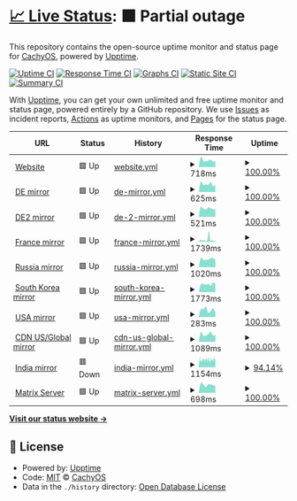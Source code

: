# [📈 Live Status](https://status.cachyos.org): <!--live status--> **🟧 Partial outage**

This repository contains the open-source uptime monitor and status page for [CachyOS](https://cachyos.org), powered by [Upptime](https://github.com/upptime/upptime).

[![Uptime CI](https://github.com/CachyOS/statuspage/workflows/Uptime%20CI/badge.svg)](https://github.com/CachyOS/statuspage/actions?query=workflow%3A%22Uptime+CI%22)
[![Response Time CI](https://github.com/CachyOS/statuspage/workflows/Response%20Time%20CI/badge.svg)](https://github.com/CachyOS/statuspage/actions?query=workflow%3A%22Response+Time+CI%22)
[![Graphs CI](https://github.com/CachyOS/statuspage/workflows/Graphs%20CI/badge.svg)](https://github.com/CachyOS/statuspage/actions?query=workflow%3A%22Graphs+CI%22)
[![Static Site CI](https://github.com/CachyOS/statuspage/workflows/Static%20Site%20CI/badge.svg)](https://github.com/CachyOS/statuspage/actions?query=workflow%3A%22Static+Site+CI%22)
[![Summary CI](https://github.com/CachyOS/statuspage/workflows/Summary%20CI/badge.svg)](https://github.com/CachyOS/statuspage/actions?query=workflow%3A%22Summary+CI%22)

With [Upptime](https://upptime.js.org), you can get your own unlimited and free uptime monitor and status page, powered entirely by a GitHub repository. We use [Issues](https://github.com/CachyOS/statuspage/issues) as incident reports, [Actions](https://github.com/CachyOS/statuspage/actions) as uptime monitors, and [Pages](https://status.cachyos.org) for the status page.

<!--start: status pages-->
<!-- This summary is generated by Upptime (https://github.com/upptime/upptime) -->
<!-- Do not edit this manually, your changes will be overwritten -->
<!-- prettier-ignore -->
| URL | Status | History | Response Time | Uptime |
| --- | ------ | ------- | ------------- | ------ |
| <img alt="" src="https://icons.duckduckgo.com/ip3/cachyos.org.ico" height="13"> [Website](https://cachyos.org/) | 🟩 Up | [website.yml](https://github.com/CachyOS/statuspage/commits/HEAD/history/website.yml) | <details><summary><img alt="Response time graph" src="./graphs/website/response-time-week.png" height="20"> 718ms</summary><br><a href="https://status.cachyos.org/history/website"><img alt="Response time 679" src="https://img.shields.io/endpoint?url=https%3A%2F%2Fraw.githubusercontent.com%2FCachyOS%2Fstatuspage%2FHEAD%2Fapi%2Fwebsite%2Fresponse-time.json"></a><br><a href="https://status.cachyos.org/history/website"><img alt="24-hour response time 656" src="https://img.shields.io/endpoint?url=https%3A%2F%2Fraw.githubusercontent.com%2FCachyOS%2Fstatuspage%2FHEAD%2Fapi%2Fwebsite%2Fresponse-time-day.json"></a><br><a href="https://status.cachyos.org/history/website"><img alt="7-day response time 718" src="https://img.shields.io/endpoint?url=https%3A%2F%2Fraw.githubusercontent.com%2FCachyOS%2Fstatuspage%2FHEAD%2Fapi%2Fwebsite%2Fresponse-time-week.json"></a><br><a href="https://status.cachyos.org/history/website"><img alt="30-day response time 698" src="https://img.shields.io/endpoint?url=https%3A%2F%2Fraw.githubusercontent.com%2FCachyOS%2Fstatuspage%2FHEAD%2Fapi%2Fwebsite%2Fresponse-time-month.json"></a><br><a href="https://status.cachyos.org/history/website"><img alt="1-year response time 673" src="https://img.shields.io/endpoint?url=https%3A%2F%2Fraw.githubusercontent.com%2FCachyOS%2Fstatuspage%2FHEAD%2Fapi%2Fwebsite%2Fresponse-time-year.json"></a></details> | <details><summary><a href="https://status.cachyos.org/history/website">100.00%</a></summary><a href="https://status.cachyos.org/history/website"><img alt="All-time uptime 100.00%" src="https://img.shields.io/endpoint?url=https%3A%2F%2Fraw.githubusercontent.com%2FCachyOS%2Fstatuspage%2FHEAD%2Fapi%2Fwebsite%2Fuptime.json"></a><br><a href="https://status.cachyos.org/history/website"><img alt="24-hour uptime 100.00%" src="https://img.shields.io/endpoint?url=https%3A%2F%2Fraw.githubusercontent.com%2FCachyOS%2Fstatuspage%2FHEAD%2Fapi%2Fwebsite%2Fuptime-day.json"></a><br><a href="https://status.cachyos.org/history/website"><img alt="7-day uptime 100.00%" src="https://img.shields.io/endpoint?url=https%3A%2F%2Fraw.githubusercontent.com%2FCachyOS%2Fstatuspage%2FHEAD%2Fapi%2Fwebsite%2Fuptime-week.json"></a><br><a href="https://status.cachyos.org/history/website"><img alt="30-day uptime 100.00%" src="https://img.shields.io/endpoint?url=https%3A%2F%2Fraw.githubusercontent.com%2FCachyOS%2Fstatuspage%2FHEAD%2Fapi%2Fwebsite%2Fuptime-month.json"></a><br><a href="https://status.cachyos.org/history/website"><img alt="1-year uptime 100.00%" src="https://img.shields.io/endpoint?url=https%3A%2F%2Fraw.githubusercontent.com%2FCachyOS%2Fstatuspage%2FHEAD%2Fapi%2Fwebsite%2Fuptime-year.json"></a></details>
| <img alt="" src="https://icons.duckduckgo.com/ip3/mirror.cachyos.org.ico" height="13"> [DE mirror](https://mirror.cachyos.org/) | 🟩 Up | [de-mirror.yml](https://github.com/CachyOS/statuspage/commits/HEAD/history/de-mirror.yml) | <details><summary><img alt="Response time graph" src="./graphs/de-mirror/response-time-week.png" height="20"> 625ms</summary><br><a href="https://status.cachyos.org/history/de-mirror"><img alt="Response time 570" src="https://img.shields.io/endpoint?url=https%3A%2F%2Fraw.githubusercontent.com%2FCachyOS%2Fstatuspage%2FHEAD%2Fapi%2Fde-mirror%2Fresponse-time.json"></a><br><a href="https://status.cachyos.org/history/de-mirror"><img alt="24-hour response time 561" src="https://img.shields.io/endpoint?url=https%3A%2F%2Fraw.githubusercontent.com%2FCachyOS%2Fstatuspage%2FHEAD%2Fapi%2Fde-mirror%2Fresponse-time-day.json"></a><br><a href="https://status.cachyos.org/history/de-mirror"><img alt="7-day response time 625" src="https://img.shields.io/endpoint?url=https%3A%2F%2Fraw.githubusercontent.com%2FCachyOS%2Fstatuspage%2FHEAD%2Fapi%2Fde-mirror%2Fresponse-time-week.json"></a><br><a href="https://status.cachyos.org/history/de-mirror"><img alt="30-day response time 668" src="https://img.shields.io/endpoint?url=https%3A%2F%2Fraw.githubusercontent.com%2FCachyOS%2Fstatuspage%2FHEAD%2Fapi%2Fde-mirror%2Fresponse-time-month.json"></a><br><a href="https://status.cachyos.org/history/de-mirror"><img alt="1-year response time 570" src="https://img.shields.io/endpoint?url=https%3A%2F%2Fraw.githubusercontent.com%2FCachyOS%2Fstatuspage%2FHEAD%2Fapi%2Fde-mirror%2Fresponse-time-year.json"></a></details> | <details><summary><a href="https://status.cachyos.org/history/de-mirror">100.00%</a></summary><a href="https://status.cachyos.org/history/de-mirror"><img alt="All-time uptime 100.00%" src="https://img.shields.io/endpoint?url=https%3A%2F%2Fraw.githubusercontent.com%2FCachyOS%2Fstatuspage%2FHEAD%2Fapi%2Fde-mirror%2Fuptime.json"></a><br><a href="https://status.cachyos.org/history/de-mirror"><img alt="24-hour uptime 100.00%" src="https://img.shields.io/endpoint?url=https%3A%2F%2Fraw.githubusercontent.com%2FCachyOS%2Fstatuspage%2FHEAD%2Fapi%2Fde-mirror%2Fuptime-day.json"></a><br><a href="https://status.cachyos.org/history/de-mirror"><img alt="7-day uptime 100.00%" src="https://img.shields.io/endpoint?url=https%3A%2F%2Fraw.githubusercontent.com%2FCachyOS%2Fstatuspage%2FHEAD%2Fapi%2Fde-mirror%2Fuptime-week.json"></a><br><a href="https://status.cachyos.org/history/de-mirror"><img alt="30-day uptime 100.00%" src="https://img.shields.io/endpoint?url=https%3A%2F%2Fraw.githubusercontent.com%2FCachyOS%2Fstatuspage%2FHEAD%2Fapi%2Fde-mirror%2Fuptime-month.json"></a><br><a href="https://status.cachyos.org/history/de-mirror"><img alt="1-year uptime 99.99%" src="https://img.shields.io/endpoint?url=https%3A%2F%2Fraw.githubusercontent.com%2FCachyOS%2Fstatuspage%2FHEAD%2Fapi%2Fde-mirror%2Fuptime-year.json"></a></details>
| <img alt="" src="https://icons.duckduckgo.com/ip3/aur.cachyos.org.ico" height="13"> [DE2 mirror](https://aur.cachyos.org/) | 🟩 Up | [de-2-mirror.yml](https://github.com/CachyOS/statuspage/commits/HEAD/history/de-2-mirror.yml) | <details><summary><img alt="Response time graph" src="./graphs/de-2-mirror/response-time-week.png" height="20"> 521ms</summary><br><a href="https://status.cachyos.org/history/de-2-mirror"><img alt="Response time 565" src="https://img.shields.io/endpoint?url=https%3A%2F%2Fraw.githubusercontent.com%2FCachyOS%2Fstatuspage%2FHEAD%2Fapi%2Fde-2-mirror%2Fresponse-time.json"></a><br><a href="https://status.cachyos.org/history/de-2-mirror"><img alt="24-hour response time 468" src="https://img.shields.io/endpoint?url=https%3A%2F%2Fraw.githubusercontent.com%2FCachyOS%2Fstatuspage%2FHEAD%2Fapi%2Fde-2-mirror%2Fresponse-time-day.json"></a><br><a href="https://status.cachyos.org/history/de-2-mirror"><img alt="7-day response time 521" src="https://img.shields.io/endpoint?url=https%3A%2F%2Fraw.githubusercontent.com%2FCachyOS%2Fstatuspage%2FHEAD%2Fapi%2Fde-2-mirror%2Fresponse-time-week.json"></a><br><a href="https://status.cachyos.org/history/de-2-mirror"><img alt="30-day response time 512" src="https://img.shields.io/endpoint?url=https%3A%2F%2Fraw.githubusercontent.com%2FCachyOS%2Fstatuspage%2FHEAD%2Fapi%2Fde-2-mirror%2Fresponse-time-month.json"></a><br><a href="https://status.cachyos.org/history/de-2-mirror"><img alt="1-year response time 570" src="https://img.shields.io/endpoint?url=https%3A%2F%2Fraw.githubusercontent.com%2FCachyOS%2Fstatuspage%2FHEAD%2Fapi%2Fde-2-mirror%2Fresponse-time-year.json"></a></details> | <details><summary><a href="https://status.cachyos.org/history/de-2-mirror">100.00%</a></summary><a href="https://status.cachyos.org/history/de-2-mirror"><img alt="All-time uptime 100.00%" src="https://img.shields.io/endpoint?url=https%3A%2F%2Fraw.githubusercontent.com%2FCachyOS%2Fstatuspage%2FHEAD%2Fapi%2Fde-2-mirror%2Fuptime.json"></a><br><a href="https://status.cachyos.org/history/de-2-mirror"><img alt="24-hour uptime 100.00%" src="https://img.shields.io/endpoint?url=https%3A%2F%2Fraw.githubusercontent.com%2FCachyOS%2Fstatuspage%2FHEAD%2Fapi%2Fde-2-mirror%2Fuptime-day.json"></a><br><a href="https://status.cachyos.org/history/de-2-mirror"><img alt="7-day uptime 100.00%" src="https://img.shields.io/endpoint?url=https%3A%2F%2Fraw.githubusercontent.com%2FCachyOS%2Fstatuspage%2FHEAD%2Fapi%2Fde-2-mirror%2Fuptime-week.json"></a><br><a href="https://status.cachyos.org/history/de-2-mirror"><img alt="30-day uptime 100.00%" src="https://img.shields.io/endpoint?url=https%3A%2F%2Fraw.githubusercontent.com%2FCachyOS%2Fstatuspage%2FHEAD%2Fapi%2Fde-2-mirror%2Fuptime-month.json"></a><br><a href="https://status.cachyos.org/history/de-2-mirror"><img alt="1-year uptime 100.00%" src="https://img.shields.io/endpoint?url=https%3A%2F%2Fraw.githubusercontent.com%2FCachyOS%2Fstatuspage%2FHEAD%2Fapi%2Fde-2-mirror%2Fuptime-year.json"></a></details>
| <img alt="" src="https://icons.duckduckgo.com/ip3/mirror.lesviallon.fr.ico" height="13"> [France mirror](https://mirror.lesviallon.fr/cachy/) | 🟩 Up | [france-mirror.yml](https://github.com/CachyOS/statuspage/commits/HEAD/history/france-mirror.yml) | <details><summary><img alt="Response time graph" src="./graphs/france-mirror/response-time-week.png" height="20"> 1739ms</summary><br><a href="https://status.cachyos.org/history/france-mirror"><img alt="Response time 1427" src="https://img.shields.io/endpoint?url=https%3A%2F%2Fraw.githubusercontent.com%2FCachyOS%2Fstatuspage%2FHEAD%2Fapi%2Ffrance-mirror%2Fresponse-time.json"></a><br><a href="https://status.cachyos.org/history/france-mirror"><img alt="24-hour response time 633" src="https://img.shields.io/endpoint?url=https%3A%2F%2Fraw.githubusercontent.com%2FCachyOS%2Fstatuspage%2FHEAD%2Fapi%2Ffrance-mirror%2Fresponse-time-day.json"></a><br><a href="https://status.cachyos.org/history/france-mirror"><img alt="7-day response time 1739" src="https://img.shields.io/endpoint?url=https%3A%2F%2Fraw.githubusercontent.com%2FCachyOS%2Fstatuspage%2FHEAD%2Fapi%2Ffrance-mirror%2Fresponse-time-week.json"></a><br><a href="https://status.cachyos.org/history/france-mirror"><img alt="30-day response time 1270" src="https://img.shields.io/endpoint?url=https%3A%2F%2Fraw.githubusercontent.com%2FCachyOS%2Fstatuspage%2FHEAD%2Fapi%2Ffrance-mirror%2Fresponse-time-month.json"></a><br><a href="https://status.cachyos.org/history/france-mirror"><img alt="1-year response time 1427" src="https://img.shields.io/endpoint?url=https%3A%2F%2Fraw.githubusercontent.com%2FCachyOS%2Fstatuspage%2FHEAD%2Fapi%2Ffrance-mirror%2Fresponse-time-year.json"></a></details> | <details><summary><a href="https://status.cachyos.org/history/france-mirror">100.00%</a></summary><a href="https://status.cachyos.org/history/france-mirror"><img alt="All-time uptime 95.60%" src="https://img.shields.io/endpoint?url=https%3A%2F%2Fraw.githubusercontent.com%2FCachyOS%2Fstatuspage%2FHEAD%2Fapi%2Ffrance-mirror%2Fuptime.json"></a><br><a href="https://status.cachyos.org/history/france-mirror"><img alt="24-hour uptime 100.00%" src="https://img.shields.io/endpoint?url=https%3A%2F%2Fraw.githubusercontent.com%2FCachyOS%2Fstatuspage%2FHEAD%2Fapi%2Ffrance-mirror%2Fuptime-day.json"></a><br><a href="https://status.cachyos.org/history/france-mirror"><img alt="7-day uptime 100.00%" src="https://img.shields.io/endpoint?url=https%3A%2F%2Fraw.githubusercontent.com%2FCachyOS%2Fstatuspage%2FHEAD%2Fapi%2Ffrance-mirror%2Fuptime-week.json"></a><br><a href="https://status.cachyos.org/history/france-mirror"><img alt="30-day uptime 99.90%" src="https://img.shields.io/endpoint?url=https%3A%2F%2Fraw.githubusercontent.com%2FCachyOS%2Fstatuspage%2FHEAD%2Fapi%2Ffrance-mirror%2Fuptime-month.json"></a><br><a href="https://status.cachyos.org/history/france-mirror"><img alt="1-year uptime 95.60%" src="https://img.shields.io/endpoint?url=https%3A%2F%2Fraw.githubusercontent.com%2FCachyOS%2Fstatuspage%2FHEAD%2Fapi%2Ffrance-mirror%2Fuptime-year.json"></a></details>
| <img alt="" src="https://icons.duckduckgo.com/ip3/mirror.truenetwork.ru.ico" height="13"> [Russia mirror](https://mirror.truenetwork.ru/cachy/) | 🟩 Up | [russia-mirror.yml](https://github.com/CachyOS/statuspage/commits/HEAD/history/russia-mirror.yml) | <details><summary><img alt="Response time graph" src="./graphs/russia-mirror/response-time-week.png" height="20"> 1020ms</summary><br><a href="https://status.cachyos.org/history/russia-mirror"><img alt="Response time 1815" src="https://img.shields.io/endpoint?url=https%3A%2F%2Fraw.githubusercontent.com%2FCachyOS%2Fstatuspage%2FHEAD%2Fapi%2Frussia-mirror%2Fresponse-time.json"></a><br><a href="https://status.cachyos.org/history/russia-mirror"><img alt="24-hour response time 952" src="https://img.shields.io/endpoint?url=https%3A%2F%2Fraw.githubusercontent.com%2FCachyOS%2Fstatuspage%2FHEAD%2Fapi%2Frussia-mirror%2Fresponse-time-day.json"></a><br><a href="https://status.cachyos.org/history/russia-mirror"><img alt="7-day response time 1020" src="https://img.shields.io/endpoint?url=https%3A%2F%2Fraw.githubusercontent.com%2FCachyOS%2Fstatuspage%2FHEAD%2Fapi%2Frussia-mirror%2Fresponse-time-week.json"></a><br><a href="https://status.cachyos.org/history/russia-mirror"><img alt="30-day response time 1358" src="https://img.shields.io/endpoint?url=https%3A%2F%2Fraw.githubusercontent.com%2FCachyOS%2Fstatuspage%2FHEAD%2Fapi%2Frussia-mirror%2Fresponse-time-month.json"></a><br><a href="https://status.cachyos.org/history/russia-mirror"><img alt="1-year response time 1815" src="https://img.shields.io/endpoint?url=https%3A%2F%2Fraw.githubusercontent.com%2FCachyOS%2Fstatuspage%2FHEAD%2Fapi%2Frussia-mirror%2Fresponse-time-year.json"></a></details> | <details><summary><a href="https://status.cachyos.org/history/russia-mirror">100.00%</a></summary><a href="https://status.cachyos.org/history/russia-mirror"><img alt="All-time uptime 99.82%" src="https://img.shields.io/endpoint?url=https%3A%2F%2Fraw.githubusercontent.com%2FCachyOS%2Fstatuspage%2FHEAD%2Fapi%2Frussia-mirror%2Fuptime.json"></a><br><a href="https://status.cachyos.org/history/russia-mirror"><img alt="24-hour uptime 100.00%" src="https://img.shields.io/endpoint?url=https%3A%2F%2Fraw.githubusercontent.com%2FCachyOS%2Fstatuspage%2FHEAD%2Fapi%2Frussia-mirror%2Fuptime-day.json"></a><br><a href="https://status.cachyos.org/history/russia-mirror"><img alt="7-day uptime 100.00%" src="https://img.shields.io/endpoint?url=https%3A%2F%2Fraw.githubusercontent.com%2FCachyOS%2Fstatuspage%2FHEAD%2Fapi%2Frussia-mirror%2Fuptime-week.json"></a><br><a href="https://status.cachyos.org/history/russia-mirror"><img alt="30-day uptime 99.91%" src="https://img.shields.io/endpoint?url=https%3A%2F%2Fraw.githubusercontent.com%2FCachyOS%2Fstatuspage%2FHEAD%2Fapi%2Frussia-mirror%2Fuptime-month.json"></a><br><a href="https://status.cachyos.org/history/russia-mirror"><img alt="1-year uptime 99.82%" src="https://img.shields.io/endpoint?url=https%3A%2F%2Fraw.githubusercontent.com%2FCachyOS%2Fstatuspage%2FHEAD%2Fapi%2Frussia-mirror%2Fuptime-year.json"></a></details>
| <img alt="" src="https://icons.duckduckgo.com/ip3/kr.cachyos.org.ico" height="13"> [South Korea mirror](https://kr.cachyos.org/) | 🟩 Up | [south-korea-mirror.yml](https://github.com/CachyOS/statuspage/commits/HEAD/history/south-korea-mirror.yml) | <details><summary><img alt="Response time graph" src="./graphs/south-korea-mirror/response-time-week.png" height="20"> 1773ms</summary><br><a href="https://status.cachyos.org/history/south-korea-mirror"><img alt="Response time 1858" src="https://img.shields.io/endpoint?url=https%3A%2F%2Fraw.githubusercontent.com%2FCachyOS%2Fstatuspage%2FHEAD%2Fapi%2Fsouth-korea-mirror%2Fresponse-time.json"></a><br><a href="https://status.cachyos.org/history/south-korea-mirror"><img alt="24-hour response time 1845" src="https://img.shields.io/endpoint?url=https%3A%2F%2Fraw.githubusercontent.com%2FCachyOS%2Fstatuspage%2FHEAD%2Fapi%2Fsouth-korea-mirror%2Fresponse-time-day.json"></a><br><a href="https://status.cachyos.org/history/south-korea-mirror"><img alt="7-day response time 1773" src="https://img.shields.io/endpoint?url=https%3A%2F%2Fraw.githubusercontent.com%2FCachyOS%2Fstatuspage%2FHEAD%2Fapi%2Fsouth-korea-mirror%2Fresponse-time-week.json"></a><br><a href="https://status.cachyos.org/history/south-korea-mirror"><img alt="30-day response time 1971" src="https://img.shields.io/endpoint?url=https%3A%2F%2Fraw.githubusercontent.com%2FCachyOS%2Fstatuspage%2FHEAD%2Fapi%2Fsouth-korea-mirror%2Fresponse-time-month.json"></a><br><a href="https://status.cachyos.org/history/south-korea-mirror"><img alt="1-year response time 1836" src="https://img.shields.io/endpoint?url=https%3A%2F%2Fraw.githubusercontent.com%2FCachyOS%2Fstatuspage%2FHEAD%2Fapi%2Fsouth-korea-mirror%2Fresponse-time-year.json"></a></details> | <details><summary><a href="https://status.cachyos.org/history/south-korea-mirror">100.00%</a></summary><a href="https://status.cachyos.org/history/south-korea-mirror"><img alt="All-time uptime 91.28%" src="https://img.shields.io/endpoint?url=https%3A%2F%2Fraw.githubusercontent.com%2FCachyOS%2Fstatuspage%2FHEAD%2Fapi%2Fsouth-korea-mirror%2Fuptime.json"></a><br><a href="https://status.cachyos.org/history/south-korea-mirror"><img alt="24-hour uptime 100.00%" src="https://img.shields.io/endpoint?url=https%3A%2F%2Fraw.githubusercontent.com%2FCachyOS%2Fstatuspage%2FHEAD%2Fapi%2Fsouth-korea-mirror%2Fuptime-day.json"></a><br><a href="https://status.cachyos.org/history/south-korea-mirror"><img alt="7-day uptime 100.00%" src="https://img.shields.io/endpoint?url=https%3A%2F%2Fraw.githubusercontent.com%2FCachyOS%2Fstatuspage%2FHEAD%2Fapi%2Fsouth-korea-mirror%2Fuptime-week.json"></a><br><a href="https://status.cachyos.org/history/south-korea-mirror"><img alt="30-day uptime 100.00%" src="https://img.shields.io/endpoint?url=https%3A%2F%2Fraw.githubusercontent.com%2FCachyOS%2Fstatuspage%2FHEAD%2Fapi%2Fsouth-korea-mirror%2Fuptime-month.json"></a><br><a href="https://status.cachyos.org/history/south-korea-mirror"><img alt="1-year uptime 87.74%" src="https://img.shields.io/endpoint?url=https%3A%2F%2Fraw.githubusercontent.com%2FCachyOS%2Fstatuspage%2FHEAD%2Fapi%2Fsouth-korea-mirror%2Fuptime-year.json"></a></details>
| <img alt="" src="https://icons.duckduckgo.com/ip3/us.cachyos.org.ico" height="13"> [USA mirror](https://us.cachyos.org/) | 🟩 Up | [usa-mirror.yml](https://github.com/CachyOS/statuspage/commits/HEAD/history/usa-mirror.yml) | <details><summary><img alt="Response time graph" src="./graphs/usa-mirror/response-time-week.png" height="20"> 283ms</summary><br><a href="https://status.cachyos.org/history/usa-mirror"><img alt="Response time 422" src="https://img.shields.io/endpoint?url=https%3A%2F%2Fraw.githubusercontent.com%2FCachyOS%2Fstatuspage%2FHEAD%2Fapi%2Fusa-mirror%2Fresponse-time.json"></a><br><a href="https://status.cachyos.org/history/usa-mirror"><img alt="24-hour response time 186" src="https://img.shields.io/endpoint?url=https%3A%2F%2Fraw.githubusercontent.com%2FCachyOS%2Fstatuspage%2FHEAD%2Fapi%2Fusa-mirror%2Fresponse-time-day.json"></a><br><a href="https://status.cachyos.org/history/usa-mirror"><img alt="7-day response time 283" src="https://img.shields.io/endpoint?url=https%3A%2F%2Fraw.githubusercontent.com%2FCachyOS%2Fstatuspage%2FHEAD%2Fapi%2Fusa-mirror%2Fresponse-time-week.json"></a><br><a href="https://status.cachyos.org/history/usa-mirror"><img alt="30-day response time 288" src="https://img.shields.io/endpoint?url=https%3A%2F%2Fraw.githubusercontent.com%2FCachyOS%2Fstatuspage%2FHEAD%2Fapi%2Fusa-mirror%2Fresponse-time-month.json"></a><br><a href="https://status.cachyos.org/history/usa-mirror"><img alt="1-year response time 442" src="https://img.shields.io/endpoint?url=https%3A%2F%2Fraw.githubusercontent.com%2FCachyOS%2Fstatuspage%2FHEAD%2Fapi%2Fusa-mirror%2Fresponse-time-year.json"></a></details> | <details><summary><a href="https://status.cachyos.org/history/usa-mirror">100.00%</a></summary><a href="https://status.cachyos.org/history/usa-mirror"><img alt="All-time uptime 99.68%" src="https://img.shields.io/endpoint?url=https%3A%2F%2Fraw.githubusercontent.com%2FCachyOS%2Fstatuspage%2FHEAD%2Fapi%2Fusa-mirror%2Fuptime.json"></a><br><a href="https://status.cachyos.org/history/usa-mirror"><img alt="24-hour uptime 100.00%" src="https://img.shields.io/endpoint?url=https%3A%2F%2Fraw.githubusercontent.com%2FCachyOS%2Fstatuspage%2FHEAD%2Fapi%2Fusa-mirror%2Fuptime-day.json"></a><br><a href="https://status.cachyos.org/history/usa-mirror"><img alt="7-day uptime 100.00%" src="https://img.shields.io/endpoint?url=https%3A%2F%2Fraw.githubusercontent.com%2FCachyOS%2Fstatuspage%2FHEAD%2Fapi%2Fusa-mirror%2Fuptime-week.json"></a><br><a href="https://status.cachyos.org/history/usa-mirror"><img alt="30-day uptime 100.00%" src="https://img.shields.io/endpoint?url=https%3A%2F%2Fraw.githubusercontent.com%2FCachyOS%2Fstatuspage%2FHEAD%2Fapi%2Fusa-mirror%2Fuptime-month.json"></a><br><a href="https://status.cachyos.org/history/usa-mirror"><img alt="1-year uptime 99.54%" src="https://img.shields.io/endpoint?url=https%3A%2F%2Fraw.githubusercontent.com%2FCachyOS%2Fstatuspage%2FHEAD%2Fapi%2Fusa-mirror%2Fuptime-year.json"></a></details>
| <img alt="" src="https://icons.duckduckgo.com/ip3/us.soulharsh007.dev.ico" height="13"> [CDN US/Global mirror](https://us.soulharsh007.dev/repo/x86_64/cachyos/cachyos.db) | 🟩 Up | [cdn-us-global-mirror.yml](https://github.com/CachyOS/statuspage/commits/HEAD/history/cdn-us-global-mirror.yml) | <details><summary><img alt="Response time graph" src="./graphs/cdn-us-global-mirror/response-time-week.png" height="20"> 1089ms</summary><br><a href="https://status.cachyos.org/history/cdn-us-global-mirror"><img alt="Response time 680" src="https://img.shields.io/endpoint?url=https%3A%2F%2Fraw.githubusercontent.com%2FCachyOS%2Fstatuspage%2FHEAD%2Fapi%2Fcdn-us-global-mirror%2Fresponse-time.json"></a><br><a href="https://status.cachyos.org/history/cdn-us-global-mirror"><img alt="24-hour response time 984" src="https://img.shields.io/endpoint?url=https%3A%2F%2Fraw.githubusercontent.com%2FCachyOS%2Fstatuspage%2FHEAD%2Fapi%2Fcdn-us-global-mirror%2Fresponse-time-day.json"></a><br><a href="https://status.cachyos.org/history/cdn-us-global-mirror"><img alt="7-day response time 1089" src="https://img.shields.io/endpoint?url=https%3A%2F%2Fraw.githubusercontent.com%2FCachyOS%2Fstatuspage%2FHEAD%2Fapi%2Fcdn-us-global-mirror%2Fresponse-time-week.json"></a><br><a href="https://status.cachyos.org/history/cdn-us-global-mirror"><img alt="30-day response time 1025" src="https://img.shields.io/endpoint?url=https%3A%2F%2Fraw.githubusercontent.com%2FCachyOS%2Fstatuspage%2FHEAD%2Fapi%2Fcdn-us-global-mirror%2Fresponse-time-month.json"></a><br><a href="https://status.cachyos.org/history/cdn-us-global-mirror"><img alt="1-year response time 680" src="https://img.shields.io/endpoint?url=https%3A%2F%2Fraw.githubusercontent.com%2FCachyOS%2Fstatuspage%2FHEAD%2Fapi%2Fcdn-us-global-mirror%2Fresponse-time-year.json"></a></details> | <details><summary><a href="https://status.cachyos.org/history/cdn-us-global-mirror">100.00%</a></summary><a href="https://status.cachyos.org/history/cdn-us-global-mirror"><img alt="All-time uptime 99.90%" src="https://img.shields.io/endpoint?url=https%3A%2F%2Fraw.githubusercontent.com%2FCachyOS%2Fstatuspage%2FHEAD%2Fapi%2Fcdn-us-global-mirror%2Fuptime.json"></a><br><a href="https://status.cachyos.org/history/cdn-us-global-mirror"><img alt="24-hour uptime 100.00%" src="https://img.shields.io/endpoint?url=https%3A%2F%2Fraw.githubusercontent.com%2FCachyOS%2Fstatuspage%2FHEAD%2Fapi%2Fcdn-us-global-mirror%2Fuptime-day.json"></a><br><a href="https://status.cachyos.org/history/cdn-us-global-mirror"><img alt="7-day uptime 100.00%" src="https://img.shields.io/endpoint?url=https%3A%2F%2Fraw.githubusercontent.com%2FCachyOS%2Fstatuspage%2FHEAD%2Fapi%2Fcdn-us-global-mirror%2Fuptime-week.json"></a><br><a href="https://status.cachyos.org/history/cdn-us-global-mirror"><img alt="30-day uptime 100.00%" src="https://img.shields.io/endpoint?url=https%3A%2F%2Fraw.githubusercontent.com%2FCachyOS%2Fstatuspage%2FHEAD%2Fapi%2Fcdn-us-global-mirror%2Fuptime-month.json"></a><br><a href="https://status.cachyos.org/history/cdn-us-global-mirror"><img alt="1-year uptime 99.90%" src="https://img.shields.io/endpoint?url=https%3A%2F%2Fraw.githubusercontent.com%2FCachyOS%2Fstatuspage%2FHEAD%2Fapi%2Fcdn-us-global-mirror%2Fuptime-year.json"></a></details>
| <img alt="" src="https://icons.duckduckgo.com/ip3/mirror.albony.xyz.ico" height="13"> [India mirror](https://mirror.albony.xyz/cachylinux/) | 🟥 Down | [india-mirror.yml](https://github.com/CachyOS/statuspage/commits/HEAD/history/india-mirror.yml) | <details><summary><img alt="Response time graph" src="./graphs/india-mirror/response-time-week.png" height="20"> 1154ms</summary><br><a href="https://status.cachyos.org/history/india-mirror"><img alt="Response time 1233" src="https://img.shields.io/endpoint?url=https%3A%2F%2Fraw.githubusercontent.com%2FCachyOS%2Fstatuspage%2FHEAD%2Fapi%2Findia-mirror%2Fresponse-time.json"></a><br><a href="https://status.cachyos.org/history/india-mirror"><img alt="24-hour response time 1154" src="https://img.shields.io/endpoint?url=https%3A%2F%2Fraw.githubusercontent.com%2FCachyOS%2Fstatuspage%2FHEAD%2Fapi%2Findia-mirror%2Fresponse-time-day.json"></a><br><a href="https://status.cachyos.org/history/india-mirror"><img alt="7-day response time 1154" src="https://img.shields.io/endpoint?url=https%3A%2F%2Fraw.githubusercontent.com%2FCachyOS%2Fstatuspage%2FHEAD%2Fapi%2Findia-mirror%2Fresponse-time-week.json"></a><br><a href="https://status.cachyos.org/history/india-mirror"><img alt="30-day response time 1275" src="https://img.shields.io/endpoint?url=https%3A%2F%2Fraw.githubusercontent.com%2FCachyOS%2Fstatuspage%2FHEAD%2Fapi%2Findia-mirror%2Fresponse-time-month.json"></a><br><a href="https://status.cachyos.org/history/india-mirror"><img alt="1-year response time 1261" src="https://img.shields.io/endpoint?url=https%3A%2F%2Fraw.githubusercontent.com%2FCachyOS%2Fstatuspage%2FHEAD%2Fapi%2Findia-mirror%2Fresponse-time-year.json"></a></details> | <details><summary><a href="https://status.cachyos.org/history/india-mirror">94.14%</a></summary><a href="https://status.cachyos.org/history/india-mirror"><img alt="All-time uptime 96.80%" src="https://img.shields.io/endpoint?url=https%3A%2F%2Fraw.githubusercontent.com%2FCachyOS%2Fstatuspage%2FHEAD%2Fapi%2Findia-mirror%2Fuptime.json"></a><br><a href="https://status.cachyos.org/history/india-mirror"><img alt="24-hour uptime 98.29%" src="https://img.shields.io/endpoint?url=https%3A%2F%2Fraw.githubusercontent.com%2FCachyOS%2Fstatuspage%2FHEAD%2Fapi%2Findia-mirror%2Fuptime-day.json"></a><br><a href="https://status.cachyos.org/history/india-mirror"><img alt="7-day uptime 94.14%" src="https://img.shields.io/endpoint?url=https%3A%2F%2Fraw.githubusercontent.com%2FCachyOS%2Fstatuspage%2FHEAD%2Fapi%2Findia-mirror%2Fuptime-week.json"></a><br><a href="https://status.cachyos.org/history/india-mirror"><img alt="30-day uptime 97.47%" src="https://img.shields.io/endpoint?url=https%3A%2F%2Fraw.githubusercontent.com%2FCachyOS%2Fstatuspage%2FHEAD%2Fapi%2Findia-mirror%2Fuptime-month.json"></a><br><a href="https://status.cachyos.org/history/india-mirror"><img alt="1-year uptime 95.99%" src="https://img.shields.io/endpoint?url=https%3A%2F%2Fraw.githubusercontent.com%2FCachyOS%2Fstatuspage%2FHEAD%2Fapi%2Findia-mirror%2Fuptime-year.json"></a></details>
| <img alt="" src="https://icons.duckduckgo.com/ip3/matrix.cachyos.org.ico" height="13"> [Matrix Server](https://matrix.cachyos.org/) | 🟩 Up | [matrix-server.yml](https://github.com/CachyOS/statuspage/commits/HEAD/history/matrix-server.yml) | <details><summary><img alt="Response time graph" src="./graphs/matrix-server/response-time-week.png" height="20"> 698ms</summary><br><a href="https://status.cachyos.org/history/matrix-server"><img alt="Response time 664" src="https://img.shields.io/endpoint?url=https%3A%2F%2Fraw.githubusercontent.com%2FCachyOS%2Fstatuspage%2FHEAD%2Fapi%2Fmatrix-server%2Fresponse-time.json"></a><br><a href="https://status.cachyos.org/history/matrix-server"><img alt="24-hour response time 617" src="https://img.shields.io/endpoint?url=https%3A%2F%2Fraw.githubusercontent.com%2FCachyOS%2Fstatuspage%2FHEAD%2Fapi%2Fmatrix-server%2Fresponse-time-day.json"></a><br><a href="https://status.cachyos.org/history/matrix-server"><img alt="7-day response time 698" src="https://img.shields.io/endpoint?url=https%3A%2F%2Fraw.githubusercontent.com%2FCachyOS%2Fstatuspage%2FHEAD%2Fapi%2Fmatrix-server%2Fresponse-time-week.json"></a><br><a href="https://status.cachyos.org/history/matrix-server"><img alt="30-day response time 641" src="https://img.shields.io/endpoint?url=https%3A%2F%2Fraw.githubusercontent.com%2FCachyOS%2Fstatuspage%2FHEAD%2Fapi%2Fmatrix-server%2Fresponse-time-month.json"></a><br><a href="https://status.cachyos.org/history/matrix-server"><img alt="1-year response time 662" src="https://img.shields.io/endpoint?url=https%3A%2F%2Fraw.githubusercontent.com%2FCachyOS%2Fstatuspage%2FHEAD%2Fapi%2Fmatrix-server%2Fresponse-time-year.json"></a></details> | <details><summary><a href="https://status.cachyos.org/history/matrix-server">100.00%</a></summary><a href="https://status.cachyos.org/history/matrix-server"><img alt="All-time uptime 99.94%" src="https://img.shields.io/endpoint?url=https%3A%2F%2Fraw.githubusercontent.com%2FCachyOS%2Fstatuspage%2FHEAD%2Fapi%2Fmatrix-server%2Fuptime.json"></a><br><a href="https://status.cachyos.org/history/matrix-server"><img alt="24-hour uptime 100.00%" src="https://img.shields.io/endpoint?url=https%3A%2F%2Fraw.githubusercontent.com%2FCachyOS%2Fstatuspage%2FHEAD%2Fapi%2Fmatrix-server%2Fuptime-day.json"></a><br><a href="https://status.cachyos.org/history/matrix-server"><img alt="7-day uptime 100.00%" src="https://img.shields.io/endpoint?url=https%3A%2F%2Fraw.githubusercontent.com%2FCachyOS%2Fstatuspage%2FHEAD%2Fapi%2Fmatrix-server%2Fuptime-week.json"></a><br><a href="https://status.cachyos.org/history/matrix-server"><img alt="30-day uptime 100.00%" src="https://img.shields.io/endpoint?url=https%3A%2F%2Fraw.githubusercontent.com%2FCachyOS%2Fstatuspage%2FHEAD%2Fapi%2Fmatrix-server%2Fuptime-month.json"></a><br><a href="https://status.cachyos.org/history/matrix-server"><img alt="1-year uptime 99.92%" src="https://img.shields.io/endpoint?url=https%3A%2F%2Fraw.githubusercontent.com%2FCachyOS%2Fstatuspage%2FHEAD%2Fapi%2Fmatrix-server%2Fuptime-year.json"></a></details>

<!--end: status pages-->

[**Visit our status website →**](https://status.cachyos.org)

## 📄 License

- Powered by: [Upptime](https://github.com/upptime/upptime)
- Code: [MIT](./LICENSE) © [CachyOS](https://cachyos.org)
- Data in the `./history` directory: [Open Database License](https://opendatacommons.org/licenses/odbl/1-0/)
